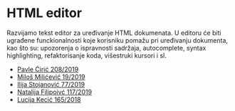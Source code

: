 # HTML editor

Razvijamo tekst editor za uređivanje HTML dokumenata. U editoru će biti ugrađene funckionalnosti koje korisniku pomažu pri uređivanju dokumenta, kao što su: upozorenja o ispravnosti sadržaja, autocomplete, syntax highlighting, refaktorisanje koda, višestruki kursori i sl.

<ul>
    <li><a href="https://gitlab.com/plave0">Pavle Ćirić 208/2019</a></li>
    <li><a href="https://gitlab.com/mi19019">Miloš Milićević 19/2019</a></li>
    <li><a href="https://gitlab.com/ilija-s">Ilija Stojanović 77/2019</a></li>
    <li><a href="https://gitlab.com/efen9">Natalija Filipoivć 117/2019</a></li>
    <li><a href="https://gitlab.com/floxinoxinihiliplification">Lucija Kecić 165/2018</a></li>
</ul>
